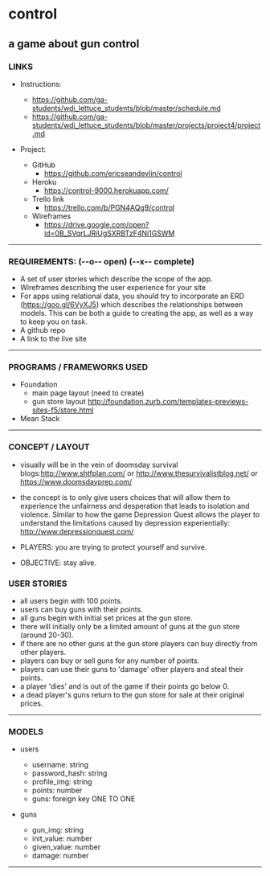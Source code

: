 # control
a game about gun control
-------

### LINKS

- Instructions:
	- https://github.com/ga-students/wdi_lettuce_students/blob/master/schedule.md
	- https://github.com/ga-students/wdi_lettuce_students/blob/master/projects/project4/project.md

- Project:
	- GitHub
		- https://github.com/ericseandevlin/control
	- Heroku
		- https://control-9000.herokuapp.com/
	- Trello link
		- https://trello.com/b/PGN4AQg9/control
	- Wireframes
		- https://drive.google.com/open?id=0B_SVqrLJRiUgSXRBTzF4Ni1GSWM

-------

### REQUIREMENTS: (--o-- open) (--x-- complete)
 - A set of user stories which describe the scope of the app.
 - Wireframes describing the user experience for your site
 - For apps using relational data, you should try to incorporate an ERD (https://goo.gl/6VyXJ5) which describes the     relationships between models. This can be both a guide to creating the app, as well as a way to keep you on task.
 - A github repo
 - A link to the live site


-------


### PROGRAMS / FRAMEWORKS USED
 - Foundation
 	- main page layout (need to create)
 	- gun store layout http://foundation.zurb.com/templates-previews-sites-f5/store.html
 - Mean Stack


-------


### CONCEPT / LAYOUT
 - visually will be in the vein of doomsday survival blogs:http://www.shtfplan.com/   or   http://www.thesurvivalistblog.net/    or    https://www.doomsdayprep.com/

 - the concept is to only give users choices that will allow them to experience the unfairness and desperation that leads to isolation and violence. Similar to how the game Depression Quest allows the player to understand the limitations caused by depression experientially: http://www.depressionquest.com/
 
 - PLAYERS: you are trying to protect yourself and survive.
 - OBJECTIVE: stay alive.
  
### USER STORIES
 - all users begin with 100 points.
 - users can buy guns with their points.
 - all guns begin with initial set prices at the gun store.
 - there will initially only be a limited amount of guns at the gun store (around 20-30).
 - if there are no other guns at the gun store players can buy directly from other players.
 - players can buy or sell guns for any number of points.
 - players can use their guns to 'damage' other players and steal their points.
 - a player 'dies' and is out of the game if their points go below 0.
 - a dead player's guns return to the gun store for sale at their original prices.

 
 -------
 
 
### MODELS
 - users
	-  username: string
	-  password_hash: string
	-  profile_img: string
	-  points: number
	-  guns: foreign key ONE TO ONE	

 - guns
 	- gun_img: string
 	- init_value: number
 	- given_value: number
 	- damage: number

-------







